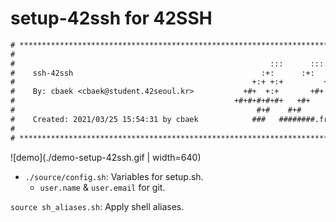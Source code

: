 # setup-42ssh for 42SSH

```txt
# **************************************************************************** #
#                                                                              #
#                                                         :::      ::::::::    #
#    ssh-42ssh                                          :+:      :+:    :+:    #
#                                                     +:+ +:+         +:+      #
#    By: cbaek <cbaek@student.42seoul.kr>           +#+  +:+       +#+         #
#                                                 +#+#+#+#+#+   +#+            #
#                                                      #+#    #+#              #
#    Created: 2021/03/25 15:54:31 by cbaek            ###   ########.fr        #
#                                                                              #
# **************************************************************************** #
```

![demo](./demo-setup-42ssh.gif | width=640)

- `./source/config.sh`: Variables for setup.sh.
  - `user.name` & `user.email` for git.

`source sh_aliases.sh`: Apply shell aliases.
